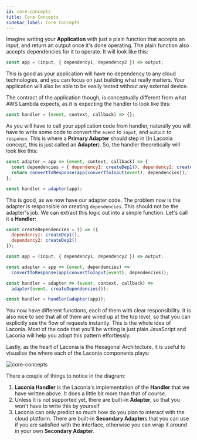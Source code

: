 ```yaml
---
id: core-concepts
title: Core Concepts
sidebar_label: Core Concepts
---
```


Imagine writing your **Application** with just a plain function that accepts an
input, and return an output once it's done operating. The plain function also
accepts dependencies for it to operate. It will look like this:

```js
const app = (input, { dependency1, dependency2 }) => output;
```

This is good as your application will have no dependency to any cloud
technologies, and you can focus on just building what really matters. Your
application will also be able to be easily tested without any external device.

The contract of the application though, is conceptually different from what AWS
Lambda expects, as it is expecting the handler to look like this:

```js
const handler = (event, context, callback) => {};
```

As you will have to call your application code from handler, naturally you will
have to write some code to convert the `event` to `input`, and `output` to
`response`. This is where a **Primary Adapter** should step in (In Laconia
concept, this is just called an **Adapter**). So, the handler theoretically will
look like this:

```javascript
const adapter = app => (event, context, callback) => {
  const dependencies = { dependency1: createDep1(), dependency2: createDep2() };
  return convertToResponse(app(convertToInput(event), dependencies));
};

const handler = adapter(app);
```

This is good, as we now have our adapter code. The problem now is the adapter is
responsible on creating `dependencies`. This should not be the adapter's job. We
can extract this logic out into a simple function. Let's call it a **Handler**:

```js
const createDependencies = () => ({
  dependency1: createDep1(),
  dependency2: createDep2()
});

const app = (input, { dependency1, dependency2 }) => output;

const adapter = app => (event, dependencies) =>
  convertToResponse(app(convertToInput(event), dependencies));

const handler = adapter => (event, context, callback) =>
  adapter(event, createDependencies());

const handler = handler(adapter(app));
```

You now have different functions, each of them with clear responsibility. It is
also nice to see that all of them are wired up at the top level, so that you can
explicitly see the flow of requests instantly. This is the whole idea of
Laconia. Most of the code that you'll be writing is just plain JavaScript and
Laconia will help you adopt this pattern effortlessly.

Lastly, as the heart of Laconia is the Hexagonal Architecture, it is useful to
visualise the where each of the Laconia components plays:

![core-concepts](assets/core-concepts.drawio.svg)

There a couple of things to notice in the diagram:

1. **Laconia Handler** is the Laconia's implementation of the **Handler** that
   we have written above. It does a little bit more than that of course.
2. Unless it is not supported yet, there are built-in **Adapter**, so that you
   won't have to write this by yourself
3. Laconia can only predict so much how do you plan to interact with the cloud
   platform. There are built-in **Secondary Adapter**s that you can use if you
   are satisfied with the interface, otherwise you can wrap it around in your
   own **Secondary Adapter**.
